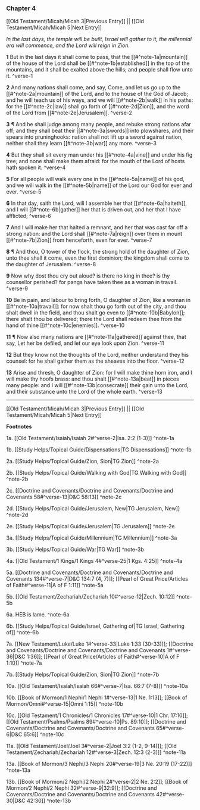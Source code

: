 ### Chapter 4

[[Old Testament/Micah/Micah 3|Previous Entry]]  ||  [[Old Testament/Micah/Micah 5|Next Entry]]

*In the last days, the temple will be built, Israel will gather to it, the millennial era will commence, and the Lord will reign in Zion.*

**1**  But in the last days it shall come to pass, that the [[#^note-1a|mountain]] of the house of the Lord shall be [[#^note-1b|established]] in the top of the mountains, and it shall be exalted above the hills; and people shall flow unto it. ^verse-1

**2**  And many nations shall come, and say, Come, and let us go up to the [[#^note-2a|mountain]] of the Lord, and to the house of the God of Jacob; and he will teach us of his ways, and we will [[#^note-2b|walk]] in his paths: for the [[#^note-2c|law]] shall go forth of [[#^note-2d|Zion]], and the word of the Lord from [[#^note-2e|Jerusalem]]. ^verse-2

**3**  ¶ And he shall judge among many people, and rebuke strong nations afar off; and they shall beat their [[#^note-3a|swords]] into plowshares, and their spears into pruninghooks: nation shall not lift up a sword against nation, neither shall they learn [[#^note-3b|war]] any more. ^verse-3

**4**  But they shall sit every man under his [[#^note-4a|vine]] and under his fig tree; and none shall make them afraid: for the mouth of the Lord of hosts hath spoken it. ^verse-4

**5**  For all people will walk every one in the [[#^note-5a|name]] of his god, and we will walk in the [[#^note-5b|name]] of the Lord our God for ever and ever. ^verse-5

**6**  In that day, saith the Lord, will I assemble her that [[#^note-6a|halteth]], and I will [[#^note-6b|gather]] her that is driven out, and her that I have afflicted; ^verse-6

**7**  And I will make her that halted a remnant, and her that was cast far off a strong nation: and the Lord shall [[#^note-7a|reign]] over them in mount [[#^note-7b|Zion]] from henceforth, even for ever. ^verse-7

**8**  ¶ And thou, O tower of the flock, the strong hold of the daughter of Zion, unto thee shall it come, even the first dominion; the kingdom shall come to the daughter of Jerusalem. ^verse-8

**9**  Now why dost thou cry out aloud? is there no king in thee? is thy counsellor perished? for pangs have taken thee as a woman in travail. ^verse-9

**10**  Be in pain, and labour to bring forth, O daughter of Zion, like a woman in [[#^note-10a|travail]]: for now shalt thou go forth out of the city, and thou shalt dwell in the field, and thou shalt go even to [[#^note-10b|Babylon]]; there shalt thou be delivered; there the Lord shall redeem thee from the hand of thine [[#^note-10c|enemies]]. ^verse-10

**11**  ¶ Now also many nations are [[#^note-11a|gathered]] against thee, that say, Let her be defiled, and let our eye look upon Zion. ^verse-11

**12**  But they know not the thoughts of the Lord, neither understand they his counsel: for he shall gather them as the sheaves into the floor. ^verse-12

**13**  Arise and thresh, O daughter of Zion: for I will make thine horn iron, and I will make thy hoofs brass: and thou shalt [[#^note-13a|beat]] in pieces many people: and I will [[#^note-13b|consecrate]] their gain unto the Lord, and their substance unto the Lord of the whole earth. ^verse-13


---
[[Old Testament/Micah/Micah 3|Previous Entry]]  ||  [[Old Testament/Micah/Micah 5|Next Entry]]


**Footnotes**


1a. [[Old Testament/Isaiah/Isaiah 2#^verse-2|Isa. 2:2 (1-3)]] ^note-1a

1b. [[Study Helps/Topical Guide/Dispensations|TG Dispensations]] ^note-1b

2a. [[Study Helps/Topical Guide/Zion, Sion|TG Zion]] ^note-2a

2b. [[Study Helps/Topical Guide/Walking with God|TG Walking with God]] ^note-2b

2c. [[Doctrine and Covenants/Doctrine and Covenants/Doctrine and Covenants 58#^verse-13|D&C 58:13]] ^note-2c

2d. [[Study Helps/Topical Guide/Jerusalem, New|TG Jerusalem, New]] ^note-2d

2e. [[Study Helps/Topical Guide/Jerusalem|TG Jerusalem]] ^note-2e

3a. [[Study Helps/Topical Guide/Millennium|TG Millennium]] ^note-3a

3b. [[Study Helps/Topical Guide/War|TG War]] ^note-3b

4a. [[Old Testament/1 Kings/1 Kings 4#^verse-25|1 Kgs. 4:25]] ^note-4a

5a. [[Doctrine and Covenants/Doctrine and Covenants/Doctrine and Covenants 134#^verse-7|D&C 134:7 (4, 7)]]; [[Pearl of Great Price/Articles of Faith#^verse-11|A of F 1:11]] ^note-5a

5b. [[Old Testament/Zechariah/Zechariah 10#^verse-12|Zech. 10:12]] ^note-5b

6a. HEB is lame. ^note-6a

6b. [[Study Helps/Topical Guide/Israel, Gathering of|TG Israel, Gathering of]] ^note-6b

7a. [[New Testament/Luke/Luke 1#^verse-33|Luke 1:33 (30-33)]]; [[Doctrine and Covenants/Doctrine and Covenants/Doctrine and Covenants 1#^verse-36|D&C 1:36]]; [[Pearl of Great Price/Articles of Faith#^verse-10|A of F 1:10]] ^note-7a

7b. [[Study Helps/Topical Guide/Zion, Sion|TG Zion]] ^note-7b

10a. [[Old Testament/Isaiah/Isaiah 66#^verse-7|Isa. 66:7 (7-8)]] ^note-10a

10b. [[Book of Mormon/1 Nephi/1 Nephi 1#^verse-13|1 Ne. 1:13]]; [[Book of Mormon/Omni#^verse-15|Omni 1:15]] ^note-10b

10c. [[Old Testament/1 Chronicles/1 Chronicles 17#^verse-10|1 Chr. 17:10]]; [[Old Testament/Psalms/Psalms 89#^verse-10|Ps. 89:10]]; [[Doctrine and Covenants/Doctrine and Covenants/Doctrine and Covenants 65#^verse-6|D&C 65:6]] ^note-10c

11a. [[Old Testament/Joel/Joel 3#^verse-2|Joel 3:2 (1-2, 9-14)]]; [[Old Testament/Zechariah/Zechariah 12#^verse-3|Zech. 12:3 (2-3)]] ^note-11a

13a. [[Book of Mormon/3 Nephi/3 Nephi 20#^verse-19|3 Ne. 20:19 (17-22)]] ^note-13a

13b. [[Book of Mormon/2 Nephi/2 Nephi 2#^verse-2|2 Ne. 2:2]]; [[Book of Mormon/2 Nephi/2 Nephi 32#^verse-9|32:9]]; [[Doctrine and Covenants/Doctrine and Covenants/Doctrine and Covenants 42#^verse-30|D&C 42:30]] ^note-13b